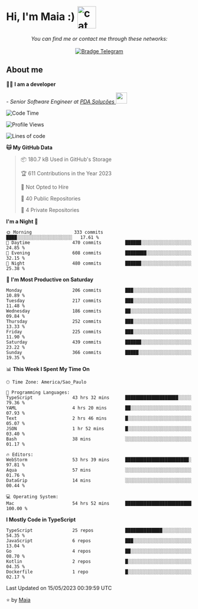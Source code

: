 <h1 align="left">Hi, I'm Maia :) 
<img src="https://emojis.slackmojis.com/emojis/images/1643509834/36299/black-cat.gif?1643509834" width="50" height="60" align="center"  alt="cat"/>
</h1>

<p align="center">
    <i>You can find me or contact me through these networks:</i>
    <br/><br/>
    <a href="https://t.me/mrootx" target="_blank">
        <img src="https://img.shields.io/badge/-Telegram-2CA5E0?logo=telegram&style=flat&logoColor=white" alt="Bradge Telegram" />
    </a>
</p>

## About me

:technologist: <strong>I am a developer</strong> <br>

<p><em> - Senior Software Engineer at <a href="https://pdasolucoes.com.br">PDA Soluções
</a><img src="https://media.giphy.com/media/WUlplcMpOCEmTGBtBW/giphy.gif" width="30"> 
</em></p>

<!--START_SECTION:waka-->
![Code Time](http://img.shields.io/badge/Code%20Time-2%2C596%20hrs%208%20mins-blue)

![Profile Views](http://img.shields.io/badge/Profile%20Views-23-blue)

![Lines of code](https://img.shields.io/badge/From%20Hello%20World%20I%27ve%20Written-483.0%20thousand%20lines%20of%20code-blue)

**🐱 My GitHub Data** 

> 📦 180.7 kB Used in GitHub's Storage 
 > 
> 🏆 611 Contributions in the Year 2023
 > 
> 🚫 Not Opted to Hire
 > 
> 📜 40 Public Repositories 
 > 
> 🔑 4 Private Repositories 
 > 
**I'm a Night 🦉** 

```text
🌞 Morning                333 commits         ████░░░░░░░░░░░░░░░░░░░░░   17.61 % 
🌆 Daytime                470 commits         ██████░░░░░░░░░░░░░░░░░░░   24.85 % 
🌃 Evening                608 commits         ████████░░░░░░░░░░░░░░░░░   32.15 % 
🌙 Night                  480 commits         ██████░░░░░░░░░░░░░░░░░░░   25.38 % 
```
📅 **I'm Most Productive on Saturday** 

```text
Monday                   206 commits         ███░░░░░░░░░░░░░░░░░░░░░░   10.89 % 
Tuesday                  217 commits         ███░░░░░░░░░░░░░░░░░░░░░░   11.48 % 
Wednesday                186 commits         ██░░░░░░░░░░░░░░░░░░░░░░░   09.84 % 
Thursday                 252 commits         ███░░░░░░░░░░░░░░░░░░░░░░   13.33 % 
Friday                   225 commits         ███░░░░░░░░░░░░░░░░░░░░░░   11.90 % 
Saturday                 439 commits         ██████░░░░░░░░░░░░░░░░░░░   23.22 % 
Sunday                   366 commits         █████░░░░░░░░░░░░░░░░░░░░   19.35 % 
```


📊 **This Week I Spent My Time On** 

```text
🕑︎ Time Zone: America/Sao_Paulo

💬 Programming Languages: 
TypeScript               43 hrs 32 mins      ████████████████████░░░░░   79.36 % 
YAML                     4 hrs 20 mins       ██░░░░░░░░░░░░░░░░░░░░░░░   07.93 % 
Text                     2 hrs 46 mins       █░░░░░░░░░░░░░░░░░░░░░░░░   05.07 % 
JSON                     1 hr 52 mins        █░░░░░░░░░░░░░░░░░░░░░░░░   03.40 % 
Bash                     38 mins             ░░░░░░░░░░░░░░░░░░░░░░░░░   01.17 % 

🔥 Editors: 
WebStorm                 53 hrs 39 mins      ████████████████████████░   97.81 % 
Aqua                     57 mins             ░░░░░░░░░░░░░░░░░░░░░░░░░   01.76 % 
DataGrip                 14 mins             ░░░░░░░░░░░░░░░░░░░░░░░░░   00.44 % 

💻 Operating System: 
Mac                      54 hrs 52 mins      █████████████████████████   100.00 % 
```

**I Mostly Code in TypeScript** 

```text
TypeScript               25 repos            ██████████████░░░░░░░░░░░   54.35 % 
JavaScript               6 repos             ███░░░░░░░░░░░░░░░░░░░░░░   13.04 % 
Go                       4 repos             ██░░░░░░░░░░░░░░░░░░░░░░░   08.70 % 
Kotlin                   2 repos             █░░░░░░░░░░░░░░░░░░░░░░░░   04.35 % 
Dockerfile               1 repo              █░░░░░░░░░░░░░░░░░░░░░░░░   02.17 % 
```




 Last Updated on 15/05/2023 00:39:59 UTC
<!--END_SECTION:waka-->

⭐️ by [Maia](https://github.com/gabrielmaialva33/)


